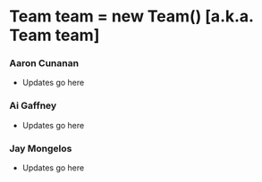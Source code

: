 # Team team = new Team()  [a.k.a. Team team]

### Aaron Cunanan
- Updates go here

### Ai Gaffney
- Updates go here

### Jay Mongelos
- Updates go here
